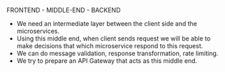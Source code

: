 FRONTEND - MIDDLE-END - BACKEND

- We need an intermediate layer between the client side and the microservices.
- Using this middle end, when client sends request we will be able to make decisions that which microservice respond to this request.
- We can do message validation, response transformation, rate limiting.
- We try to prepare an API Gateway that acts as this middle end.